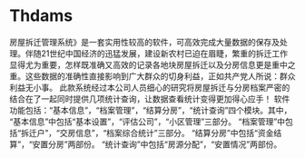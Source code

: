# Thdams
 房屋拆迁管理系统》是一套实用性较高的软件，可高效完成大量数据的保存及处理。伴随21世纪中国经济的迅猛发展，建设新农村已迫在眉睫，繁重的拆迁工作显得尤为重要，怎样既准确又高效的记录各地块房屋拆迁以及分房信息更是重中之重。这些数据的准确性直接影响到广大群众的切身利益，正如共产党人所说：群众利益无小事。 此款系统经过本公司人员细心的研究将房屋拆迁与分房档案严密的结合在了一起同时提供几项统计查询，让数据查看统计变得更加得心应手！  软件功能包括：“基本信息”，“档案管理”，“结算分房”，“统计查询”四个模块。其中， “基本信息”中包括“基本设置”，“评估公司”，“小区管理”三部分。 “档案管理”中包括“拆迁户”，“交房信息”，“档案综合统计”三部分。 “结算分房”中包括“资金结算”，“安置分房”两部份。 “统计查询”中包括“房源分配”，“安置情况”两部份。
